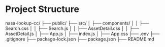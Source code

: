 # Project Structure

nasa-lookup-cc/
├── public/
├── src/
│   ├── components/
│   │   ├── Search.css
│   │   ├── Search.js
│   │   ├── AssetDetail.css
│   │   ├── AssetDetail.js
│   ├── App.js
│   ├── index.js
│   ├── App.css
├── .env
├── .gitignore
├── package-lock.json
├── package.json
├── README.md
